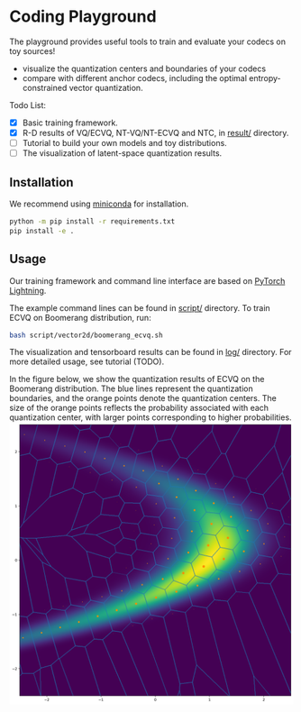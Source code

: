 # Coding Playground

The playground provides useful tools to train and evaluate your codecs on toy sources!

* visualize the quantization centers and boundaries of your codecs
* compare with different anchor codecs, including the optimal entropy-constrained vector quantization.

Todo List:
* [x] Basic training framework.
* [x] R-D results of VQ/ECVQ, NT-VQ/NT-ECVQ and NTC, in [result/](result) directory.
* [ ] Tutorial to build your own models and toy distributions.
* [ ] The visualization of latent-space quantization results.

## Installation
We recommend using [miniconda](https://docs.conda.io/en/latest/miniconda.html) for installation.

```bash
python -m pip install -r requirements.txt
pip install -e .
```

## Usage
Our training framework and command line interface are based on [PyTorch Lightning](https://github.com/Lightning-AI/pytorch-lightning).

The example command lines can be found in [script/](script) directory.
To train ECVQ on Boomerang distribution, run:

```bash
bash script/vector2d/boomerang_ecvq.sh
```

The visualization and tensorboard results can be found in [log/](log) directory.
For more detailed usage, see tutorial (TODO).

In the figure below, we show the quantization results of ECVQ on the Boomerang distribution. 
The blue lines represent the quantization boundaries, and the orange points denote the quantization centers. 
The size of the orange points reflects the probability associated with each quantization center, with larger points corresponding to higher probabilities.
![boomerang-ecvq_source_quant.png](asset/boomerang-ecvq_source_quant.png)